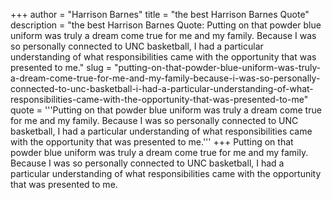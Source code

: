 +++
author = "Harrison Barnes"
title = "the best Harrison Barnes Quote"
description = "the best Harrison Barnes Quote: Putting on that powder blue uniform was truly a dream come true for me and my family. Because I was so personally connected to UNC basketball, I had a particular understanding of what responsibilities came with the opportunity that was presented to me."
slug = "putting-on-that-powder-blue-uniform-was-truly-a-dream-come-true-for-me-and-my-family-because-i-was-so-personally-connected-to-unc-basketball-i-had-a-particular-understanding-of-what-responsibilities-came-with-the-opportunity-that-was-presented-to-me"
quote = '''Putting on that powder blue uniform was truly a dream come true for me and my family. Because I was so personally connected to UNC basketball, I had a particular understanding of what responsibilities came with the opportunity that was presented to me.'''
+++
Putting on that powder blue uniform was truly a dream come true for me and my family. Because I was so personally connected to UNC basketball, I had a particular understanding of what responsibilities came with the opportunity that was presented to me.
